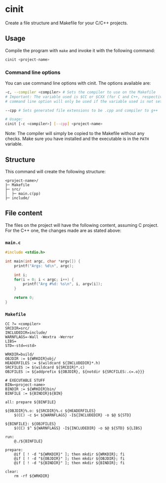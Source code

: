 # cinit
Create a file structure and Makefile for your C/C++ projects.

## Usage
Compile the program with `make` and invoke it with the following command:

```sh
cinit <project-name>
```

### Command line options
You can use command line options with cinit. The options available are:
```sh
-c, --compiler <compiler> # Sets the compiler to use on the Makefile
# Important: The variable used is $CC or $CXX (for C and C++, respectively), therefore the compiler passed as
# command line option will only be used if the variable used is not set.

--cpp # Sets generated file extensions to be .cpp and compiler to g++

# Usage:
cinit [-c <compiler>] [--cpp] <project-name>
```
Note: The compiler will simply be copied to the Makefile without any checks. Make sure you have installed
and the executable is in the `PATH` variable.

## Structure
This command will create the following structure:
```
<project-name>/
├─ Makefile
├─ src/
│  ├─ main.c(pp)
├─ include/
```

## File content
The files on the project will have the following content, assuming C project.
For the C++ one, the changes made are as stated above:

### `main.c`
```c
#include <stdio.h>

int main(int argc, char *argv[]) {
	printf("Args: %d\n", argc);

	int i;
	for(i = 0; i < argc; i++) {
		printf("Arg #%d: %s\n", i, argv[i]);
	}

	return 0;
}
```

### `Makefile`
```make
CC ?= <compiler>
SRCDIR=src/
INCLUDEDIR=include/
WARNFLAGS=-Wall -Wextra -Werror
LIBS=
STD=-std=<std>

WRKDIR=build/
OBJDIR := ${WRKDIR}obj/
HEADERFILES := $(wildcard ${INCLUDEDIR}*.h)
SRCFILES := $(wildcard ${SRCDIR}*.c)
OBJFILES := ${addprefix ${OBJDIR}, ${notdir ${SRCFILES:.c=.o}}}

# EXECUTABLE STUFF
BIN=<project-name>
BINDIR := ${WRKDIR}bin/
BINFILE := ${BINDIR}${BIN}

all: prepare ${BINFILE}

${OBJDIR}%.o: ${SRCDIR}%.c ${HEADERFILES}
	$(CC) -c $< ${WARNFLAGS} -I${INCLUDEDIR} -o $@ ${STD}

${BINFILE}: ${OBJFILES}
	$(CC) $^ ${WARNFLAGS} -I${INCLUDEDIR} -o $@ ${STD} ${LIBS}

run:
	@./${BINFILE}

prepare:
	@if [ ! -d "${WRKDIR}" ]; then mkdir ${WRKDIR}; fi
	@if [ ! -d "${OBJDIR}" ]; then mkdir ${OBJDIR}; fi
	@if [ ! -d "${BINDIR}" ]; then mkdir ${BINDIR}; fi

clear:
	rm -rf ${WRKDIR}
```
